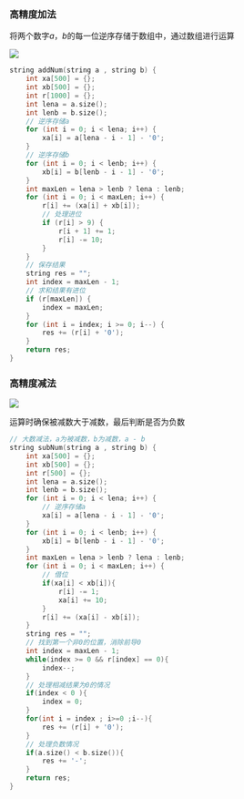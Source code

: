 <!--
 * @Description: 
 * @Version: 1.0
 * @Author: DaLao
 * @Email: dalao_li@163.com
 * @Date: 2021-10-06 13:11:32
 * @LastEditors: dalao
 * @LastEditTime: 2022-04-04 00:10:54
-->

### 高精度加法

将两个数字$a，b$的每一位逆序存储于数组中，通过数组进行运算

![](https://cdn.hurra.ltd/img/2022-4-4-0002.svg)

```c
string addNum(string a , string b) {
    int xa[500] = {};
    int xb[500] = {};
    int r[1000] = {};
    int lena = a.size();
    int lenb = b.size();
    // 逆序存储a
    for (int i = 0; i < lena; i++) {   
        xa[i] = a[lena - i - 1] - '0';
    }
    // 逆序存储b
    for (int i = 0; i < lenb; i++) {  
        xb[i] = b[lenb - i - 1] - '0';
    }
    int maxLen = lena > lenb ? lena : lenb;
    for (int i = 0; i < maxLen; i++) {
        r[i] += (xa[i] + xb[i]);
        // 处理进位
        if (r[i] > 9) {
            r[i + 1] += 1;
            r[i] -= 10;
        }
    }
    // 保存结果
    string res = "";
    int index = maxLen - 1;
    // 求和结果有进位
    if (r[maxLen]) {
        index = maxLen;
    }
    for (int i = index; i >= 0; i--) {
        res += (r[i] + '0');
    }
    return res;
}
```


### 高精度减法

![](https://cdn.hurra.ltd/img/2022-4-4-0010.svg)

运算时确保被减数大于减数，最后判断是否为负数

```C
// 大数减法，a为被减数，b为减数，a - b
string subNum(string a , string b) {
    int xa[500] = {};
    int xb[500] = {};
    int r[500] = {};
    int lena = a.size();
    int lenb = b.size();
    for (int i = 0; i < lena; i++) {
        // 逆序存储a
        xa[i] = a[lena - i - 1] - '0';
    }
    for (int i = 0; i < lenb; i++) {
        xb[i] = b[lenb - i - 1] - '0';
    }
    int maxLen = lena > lenb ? lena : lenb;
    for (int i = 0; i < maxLen; i++) {
        // 借位
        if(xa[i] < xb[i]){
            r[i] -= 1;
            xa[i] += 10;
        }
        r[i] += (xa[i] - xb[i]);
    }
    string res = "";
    // 找到第一个非0的位置，消除前导0
    int index = maxLen - 1;
    while(index >= 0 && r[index] == 0){
        index--;
    }
    // 处理相减结果为0的情况
    if(index < 0 ){
        index = 0;
    }
    for(int i = index ; i>=0 ;i--){
        res += (r[i] + '0');
    }
    // 处理负数情况
    if(a.size() < b.size()){
        res += '-';
    }
    return res;
}
```
